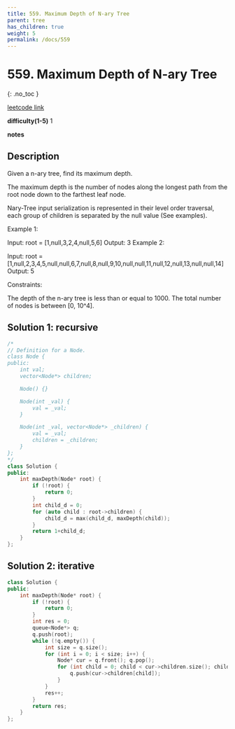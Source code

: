 ```yaml
---
title: 559. Maximum Depth of N-ary Tree
parent: tree
has_children: true
weight: 5
permalink: /docs/559
---
```

# 559. Maximum Depth of N-ary Tree
{: .no_toc }

[leetcode link](https://leetcode.com/problems/maximum-depth-of-n-ary-tree/)

**difficulty(1-5)** 
1

**notes**

## Description
Given a n-ary tree, find its maximum depth.

The maximum depth is the number of nodes along the longest path from the root node down to the farthest leaf node.

Nary-Tree input serialization is represented in their level order traversal, each group of children is separated by the null value (See examples).

 

Example 1:



Input: root = [1,null,3,2,4,null,5,6]
Output: 3
Example 2:



Input: root = [1,null,2,3,4,5,null,null,6,7,null,8,null,9,10,null,null,11,null,12,null,13,null,null,14]
Output: 5
 

Constraints:

The depth of the n-ary tree is less than or equal to 1000.
The total number of nodes is between [0, 10^4].


## Solution 1: recursive
```c++
/*
// Definition for a Node.
class Node {
public:
    int val;
    vector<Node*> children;

    Node() {}

    Node(int _val) {
        val = _val;
    }

    Node(int _val, vector<Node*> _children) {
        val = _val;
        children = _children;
    }
};
*/
class Solution {
public:
    int maxDepth(Node* root) {
        if (!root) {
            return 0;
        }
        int child_d = 0;
        for (auto child : root->children) {
            child_d = max(child_d, maxDepth(child));
        }
        return 1+child_d;
    }
};
```

## Solution 2: iterative
```c++
class Solution {
public:
    int maxDepth(Node* root) {
        if (!root) {
            return 0;
        }
        int res = 0;
        queue<Node*> q;
        q.push(root);
        while (!q.empty()) {
            int size = q.size();
            for (int i = 0; i < size; i++) {
                Node* cur = q.front(); q.pop();
                for (int child = 0; child < cur->children.size(); child++){
                    q.push(cur->children[child]);
                }
            }
            res++;
        }
        return res;
    }
};
```